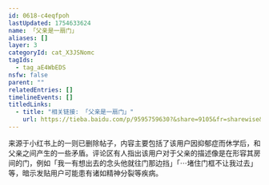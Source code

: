 ```yaml
---
id: 0618-c4eqfpoh
lastUpdated: 1754633624
name: 「父亲是一扇门」
aliases: []
layer: 3
categoryId: cat_X3JSNomc
tagIds:
  - tag_aE4WbEDS
nsfw: false
parent: ""
relatedEntries: []
timelineEvents: []
titledLinks:
  - title: "相关链接: 「父亲是一扇门」"
    url: https://tieba.baidu.com/p/9595759630?&share=9105&fr=sharewise&is_video=false&unique=C316F541D188B1072A9F4E174BD91287&st=1744393249&client_type=1&client_version=12.81.1.0&sfc=copy&share_from=post
---
```


来源于小红书上的一则已删除帖子，内容主要包括了该用户因抑郁症而休学后，和父亲之间产生的一些矛盾。评论区有人指出该用户对于父亲的描述像是在形容其房间的门，例如「我一有想出去的念头他就往门那边挡」「⋯堵住门框不让我过去」等，暗示发贴用户可能患有诸如精神分裂等疾病。